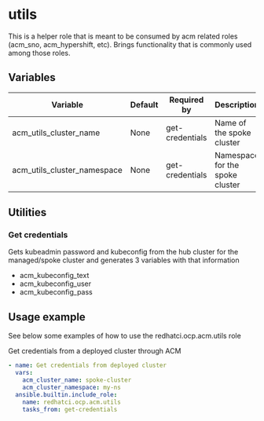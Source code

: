 # utils

This is a helper role that is meant to be consumed by acm related roles (acm_sno, acm_hypershift, etc).
Brings functionality that is commonly used among those roles.

## Variables

| Variable                     | Default   | Required by     | Description
| ---------------------------- | --------- | --------------- | -----------
| acm_utils_cluster_name       | None      | get-credentials | Name of the spoke cluster
| acm_utils_cluster_namespace  | None      | get-credentials | Namespace for the spoke cluster


## Utilities

### Get credentials

Gets kubeadmin password and kubeconfig from the hub cluster for the managed/spoke cluster and generates 3 variables with that information

- acm_kubeconfig_text
- acm_kubeconfig_user
- acm_kubeconfig_pass

## Usage example

See below some examples of how to use the redhatci.ocp.acm.utils role 

Get credentials from a deployed cluster through ACM

```yaml
- name: Get credentials from deployed cluster
  vars:
    acm_cluster_name: spoke-cluster
    acm_cluster_namespace: my-ns
  ansible.builtin.include_role:
    name: redhatci.ocp.acm.utils
    tasks_from: get-credentials
```
